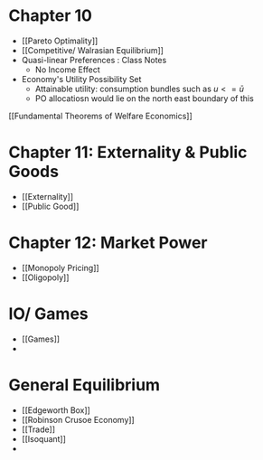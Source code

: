 
# Chapter 10 
* [[Pareto Optimality]] 
* [[Competitive/ Walrasian Equilibrium]] 
* Quasi-linear Preferences : Class Notes 
	* No Income Effect 
* Economy's Utility Possibility Set 
	* Attainable utility: consumption bundles such as $u <= \bar{u}$
	* PO allocatiosn would lie on the north east boundary of this

[[Fundamental Theorems of Welfare Economics]]

# Chapter 11: Externality \& Public Goods 

* [[Externality]]
* [[Public Good]] 
# Chapter 12: Market Power 
* [[Monopoly Pricing]]
* [[Oligopoly]]

# IO/ Games
* [[Games]]
* 

# General Equilibrium 
* [[Edgeworth Box]]
* [[Robinson Crusoe Economy]]
* [[Trade]]
* [[Isoquant]]
* 